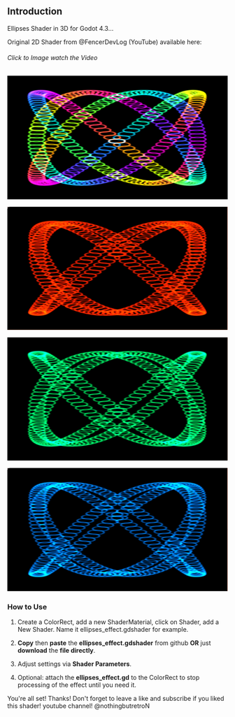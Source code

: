 ## Introduction

Ellipses Shader in 3D for Godot 4.3...

Original 2D Shader from @FencerDevLog (YouTube) available here:
###### Click to Image watch the Video
[![Watch the video](https://github.com/mikecabral/Godot_4/blob/main/Shaders/Ellipses_Shader_3D/thumbnail.PNG)](https://www.youtube.com/watch?v=_QlvTm6Tu8U)


![Alt text](https://github.com/mikecabral/Godot_4/blob/main/Shaders/Ellipses_Shader_3D/thumbnail_red.PNG)

![Alt text](https://github.com/mikecabral/Godot_4/blob/main/Shaders/Ellipses_Shader_3D/thumbnail_green.PNG)

![Alt text](https://github.com/mikecabral/Godot_4/blob/main/Shaders/Ellipses_Shader_3D/thumbnail_blue.PNG)

### How to Use

1. Create a ColorRect, add a new ShaderMaterial, click on Shader, add a New Shader. Name it ellipses_effect.gdshader for example.

2. **Copy** then **paste** the **ellipses_effect.gdshader** from github **OR** just **download** the **file directly**.

3. Adjust settings via **Shader Parameters**.

4. Optional: attach the **ellipses_effect.gd** to the ColorRect to stop processing of the effect until you need it.

You're all set! Thanks!
Don't forget to leave a like and subscribe if you liked this shader!
youtube channel! @nothingbutretroN